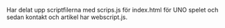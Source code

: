 Har delat upp scriptfilerna med scrips.js för index.html för UNO spelet och sedan kontakt och artikel har webscript.js.
